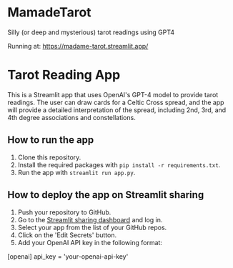 # MamadeTarot
Silly (or deep and mysterious) tarot readings using GPT4

Running at:
https://madame-tarot.streamlit.app/

# Tarot Reading App

This is a Streamlit app that uses OpenAI's GPT-4 model to provide tarot readings. The user can draw cards for a Celtic Cross spread, and the app will provide a detailed interpretation of the spread, including 2nd, 3rd, and 4th degree associations and constellations.

## How to run the app

1. Clone this repository.
2. Install the required packages with `pip install -r requirements.txt`.
3. Run the app with `streamlit run app.py`.

## How to deploy the app on Streamlit sharing

1. Push your repository to GitHub.
2. Go to the [Streamlit sharing dashboard](https://share.streamlit.io/) and log in.
3. Select your app from the list of your GitHub repos.
4. Click on the 'Edit Secrets' button.
5. Add your OpenAI API key in the following format:

[openai]
api_key = 'your-openai-api-key'
